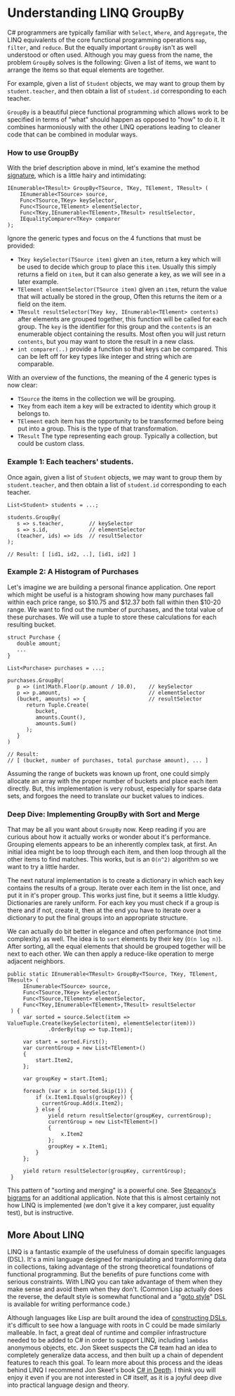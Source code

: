 Understanding LINQ GroupBy
==========================

C# programmers are typically familiar with  `Select`, `Where`, and `Aggregate`, the LINQ equivalents of the core functional programming
operations `map`, `filter`, and `reduce`. 
But the equally important `GroupBy` isn't as well understood or often used.
Although you may guess from the name, the problem `GroupBy` solves is the following:
Given a list of items, we want to arrange the items so that equal elements are together.

For example, given a list of `Student` objects,
we may want to group them by `student.teacher`, and then obtain a list of `student.id`
corresponding to each teacher.

`GroupBy` is a beautiful piece functional programming which allows work to be specified in terms of "what"
should happen as opposed to "how" to do it.
It combines harmoniously with the other LINQ operations
leading to cleaner code that can be combined in modular ways.

### How to use GroupBy

With the brief description above in mind,
let's examine the method [signature][2], which is a little hairy and intimidating:

    IEnumerable<TResult> GroupBy<TSource, TKey, TElement, TResult> (
        IEnumerable<TSource> source,
        Func<TSource,TKey> keySelector,
        Func<TSource,TElement> elementSelector,
        Func<TKey,IEnumerable<TElement>,TResult> resultSelector,
        IEqualityComparer<TKey> comparer
    );

Ignore the generic types and focus on the 4 functions that must be provided:

- `TKey keySelector(TSource item)` given an `item`, return a key which will be used to decide which group to place this `item`.
  Usually this simply returns a field on `item`, but it can also generate a key, as we will see in a later example.
- `TElement elementSelector(TSource item)` given an `item`, return the value that will actually be stored in the group,
  Often this returns the item or a field on the item.
- `TResult resultSelector(TKey key, IEnumerable<TElement> contents)` after elements are grouped together,
this function will be called for each group. The `key` is the identifier for this group and the `contents` is an enumerable
object containing the results. Most often you will just return `contents`, but you may want to store the result in a new class.
- `int comparer(..)` provide a function so that keys can be compared. This can be left off for key types like integer and string which are comparable.

With an overview of the functions, the meaning of the 4 generic types is now clear:

- `TSource` the items in the collection we will be grouping.
- `TKey` from each item a key will be extracted to identity which group it belongs to.
- `TElement` each item has the opportunity to be transformed before being put into a group.
   This is the type of that transformation.   
- `TResult` The type representing each group. Typically a collection, but could be custom class.


### Example 1: Each teachers' students.

Once again, given a list of `Student` objects,
we may want to group them by `student.teacher`, and then obtain a list of `student.id`
corresponding to each teacher.

    List<Student> students = ...;
   
    students.GroupBy(
       s => s.teacher,        // keySelector
       s => s.id,             // elementSelector
       (teacher, ids) => ids  // resultSelector
    );

    // Result: [ [id1, id2, ..], [id1, id2] ] 


### Example 2: A Histogram of Purchases

Let's imagine we are building a personal finance application.
One report which might be useful is a histogram showing how many purchases
fall within each price range, 
so $10.75 and $12.37 both fall within then $10-20 range.
We want to find out the number of purchases, and the total value of these purchases.
We will use a tuple to store these calculations for each resulting bucket.

    struct Purchase {
       double amount;
       ...
    }

    List<Purchase> purchases = ...;
   
    purchases.GroupBy(
       p => (int)Math.Floor(p.amount / 10.0),    // keySelector
       p => p.amount,                            // elementSelector
       (bucket, amounts) => {                    // resultSelector
          return Tuple.Create(
             bucket,
             amounts.Count(),
             amounts.Sum()
          );
       }
    )
   
    // Result:
    // [ (bucket, number of purchases, total purchase amount), ... ]


Assuming the range of buckets was known up front, one could simply allocate an array with the proper
number of buckets and place each item directly.
But, this implementation is very robust, especially for sparse data sets, and 
forgoes the need to translate our bucket values to indices.
  
### Deep Dive: Implementing GroupBy with Sort and Merge

That may be all you want about `GroupBy` now.
Keep reading if you are curious about how it actually works or wonder
about it's performance.
Grouping elements appears to be an inherently complex task, at first.
An initial idea might be to loop through each item, and then loop through all the other items to find matches.
This works, but is an `O(n^2)` algorithm so we want to try a little harder.

The next natural implementation is to create
a dictionary in which each key contains the results of a group. Iterate over each item in the list once,
and put it in it's proper group.
This works just fine, but it seems a little kludgy.
Dictionaries are rarely uniform.
For each key you must check if a group is there and if not, create it,
then at the end you have to iterate over a dictionary to put the final groups
into an appropriate structure.

We can actually do bit better in elegance and often performance (not time complexity) as well.
The idea is to `sort` elements by their key (`O(n log n)`).
After sorting, all the equal elements that should be grouped together will be next to each other.
We can then apply a reduce-like operation to merge adjacent neighbors.

    public static IEnumerable<TResult> GroupBy<TSource, TKey, TElement, TResult> (
         IEnumerable<TSource> source,
         Func<TSource,TKey> keySelector,
         Func<TSource,TElement> elementSelector,
         Func<TKey,IEnumerable<TElement>,TResult> resultSelector
     ) {
         var sorted = source.Select(item => ValueTuple.Create(keySelector(item), elementSelector(item)))
                 .OrderBy(tup => tup.Item1);

         var start = sorted.First();
         var currentGroup = new List<TElement>()
         {
             start.Item2,
         };

         var groupKey = start.Item1;

         foreach (var x in sorted.Skip(1)) {
             if (x.Item1.Equals(groupKey)) {
               currentGroup.Add(x.Item2);
             } else {
                 yield return resultSelector(groupKey, currentGroup);
                 currentGroup = new List<TElement>()
                 {
                     x.Item2
                 };
                 groupKey = x.Item1;
             }
         };

         yield return resultSelector(groupKey, currentGroup);
     }


This pattern of "sorting and merging" is a powerful one.
See [Stepanov's bigrams][4] for an additional application.
Note that this is almost certainly not how LINQ is implemented (we don't give it a key comparer, just equality test),
but is instructive.

## More About LINQ

LINQ is a fantastic example of the usefulness of domain specific languages (DSL).
It's a mini language designed for manipulating and transforming data in collections,
taking advantage of the strong theoretical foundations of functional programming.
But the benefits of pure functions come with serious constraints.
With LINQ you can take advantage of them when they make sense and avoid them when they don't. (Common Lisp actually does the reverse,
the default style is somewhat functional and a "[goto style][1]" DSL is available for writing
performance code.)

Although languages like Lisp are built around the idea of [constructing DSLs][5],
it's difficult to see how a language with roots in C could be made similarly malleable.
In fact, a great deal of runtime and compiler infrastructure
needed to be added to C# in order to support LINQ, including `lambdas`
anonymous objects, etc. Jon Skeet suspects the C# team had an idea to completely
generalize data access,
and then built up a chain of dependent features to reach this goal.
To learn more about this process and the ideas behind LINQ 
I recommend Jon Skeet's book [C# in Depth][3].
I think you will enjoy it even if you are not interested in C# itself, as it is a joyful deep dive into practical language design and theory.


[1]: http://clhs.lisp.se/Body/m_prog_.htm#prog
[2]: https://docs.microsoft.com/en-us/dotnet/api/system.linq.enumerable.groupby?view=netcore-3.1#definition
[3]: https://www.manning.com/books/c-sharp-in-depth-fourth-edition?utm_source=affiliate&utm_medium=affiliate&a_aid=11033&a_bid=569211b4
[4]: https://github.com/psoberoi/stepanov-conversations-course/blob/master/styles/fortran4.cpp
[5]: http://www.paulgraham.com/onlisp.html
